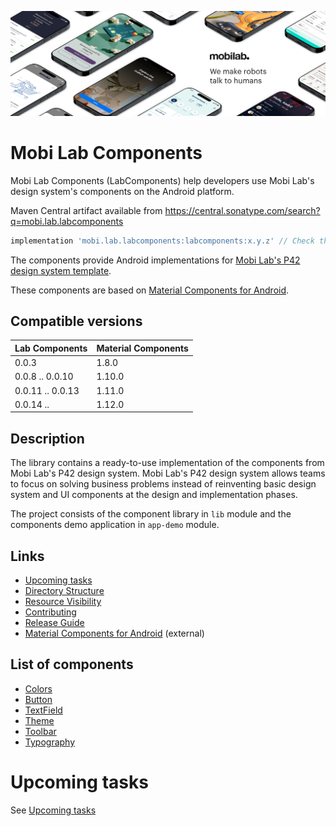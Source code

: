 ![Mobi Lab](docs/assets/mobilab-header-logo.png)

# Mobi Lab Components

Mobi Lab Components (LabComponents) help developers use Mobi Lab's design system's components on the Android platform.

Maven Central artifact available from https://central.sonatype.com/search?q=mobi.lab.labcomponents

```groovy
implementation 'mobi.lab.labcomponents:labcomponents:x.y.z' // Check the latest version from Maven Central
```

The components provide Android implementations for [Mobi Lab's P42 design system template](https://www.figma.com/design/gxt4iyWGyliILJSOCLXonl/P42-design-system-template?node-id=3812-7169&node-type=canvas).

These components are based on [Material Components for Android](https://github.com/material-components/material-components-android).

## Compatible versions

| Lab Components   | Material Components |
|------------------|:--------------------|
| 0.0.3            | 1.8.0               |
| 0.0.8 .. 0.0.10  | 1.10.0              |
| 0.0.11 .. 0.0.13 | 1.11.0              |
| 0.0.14 ..        | 1.12.0              |

## Description

The library contains a ready-to-use implementation of the components from Mobi Lab's P42 design system. Mobi Lab's P42 design system allows teams to focus on solving business problems instead of reinventing basic design system and UI components at the design and implementation phases.

The project consists of the component library in `lib` module and the components demo application in `app-demo` module.

## Links

- [Upcoming tasks](docs/upcoming_tasks.md)
- [Directory Structure](docs/directory_structure.md)
- [Resource Visibility](docs/resource_visibility.md)
- [Contributing](docs/contributing.md)
- [Release Guide](RELEASE_GUIDE.md)
- [Material Components for Android](https://github.com/material-components/material-components-android) (external)

## List of components

-   [Colors](docs/components/colors.md)
-   [Button](docs/components/button.md)
-   [TextField](docs/components/textfield.md)
-   [Theme](docs/components/theme.md)
-   [Toolbar](docs/components/toolbar.md)
-   [Typography](docs/components/typography.md)


# Upcoming tasks

See [Upcoming tasks](docs/upcoming_tasks.md)
